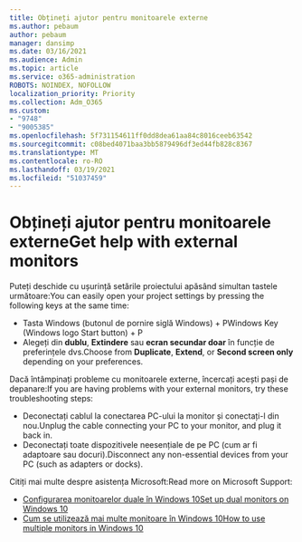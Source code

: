 ```yaml
---
title: Obțineți ajutor pentru monitoarele externe
ms.author: pebaum
author: pebaum
manager: dansimp
ms.date: 03/16/2021
ms.audience: Admin
ms.topic: article
ms.service: o365-administration
ROBOTS: NOINDEX, NOFOLLOW
localization_priority: Priority
ms.collection: Adm_O365
ms.custom:
- "9748"
- "9005385"
ms.openlocfilehash: 5f731154611ff0dd8dea61aa84c8016ceeb63542
ms.sourcegitcommit: c08bed4071baa3bb5879496df3ed44fb828c8367
ms.translationtype: MT
ms.contentlocale: ro-RO
ms.lasthandoff: 03/19/2021
ms.locfileid: "51037459"
---
```

# <a name="get-help-with-external-monitors"></a><span data-ttu-id="d217e-102">Obțineți ajutor pentru monitoarele externe</span><span class="sxs-lookup"><span data-stu-id="d217e-102">Get help with external monitors</span></span>

<span data-ttu-id="d217e-103">Puteți deschide cu ușurință setările proiectului apăsând simultan tastele următoare:</span><span class="sxs-lookup"><span data-stu-id="d217e-103">You can easily open your project settings by pressing the following keys at the same time:</span></span>

- <span data-ttu-id="d217e-104">Tasta Windows (butonul de pornire siglă Windows) + P</span><span class="sxs-lookup"><span data-stu-id="d217e-104">Windows Key (Windows logo Start button) + P</span></span>
- <span data-ttu-id="d217e-105">Alegeți din **dublu**, **Extindere** sau **ecran secundar doar** în funcție de preferințele dvs.</span><span class="sxs-lookup"><span data-stu-id="d217e-105">Choose from **Duplicate**, **Extend**, or **Second screen only** depending on your preferences.</span></span>

<span data-ttu-id="d217e-106">Dacă întâmpinați probleme cu monitoarele externe, încercați acești pași de depanare:</span><span class="sxs-lookup"><span data-stu-id="d217e-106">If you are having problems with your external monitors, try these troubleshooting steps:</span></span>

- <span data-ttu-id="d217e-107">Deconectați cablul la conectarea PC-ului la monitor și conectați-l din nou.</span><span class="sxs-lookup"><span data-stu-id="d217e-107">Unplug the cable connecting your PC to your monitor, and plug it back in.</span></span>
- <span data-ttu-id="d217e-108">Deconectați toate dispozitivele neesențiale de pe PC (cum ar fi adaptoare sau docuri).</span><span class="sxs-lookup"><span data-stu-id="d217e-108">Disconnect any non-essential devices from your PC (such as adapters or docks).</span></span>

<span data-ttu-id="d217e-109">Citiți mai multe despre asistența Microsoft:</span><span class="sxs-lookup"><span data-stu-id="d217e-109">Read more on Microsoft Support:</span></span>

- [<span data-ttu-id="d217e-110">Configurarea monitoarelor duale în Windows 10</span><span class="sxs-lookup"><span data-stu-id="d217e-110">Set up dual monitors on Windows 10</span></span>](https://support.microsoft.com/windows/set-up-dual-monitors-on-windows-10-3d5c15dc-cc63-d850-aeb6-b41778147554)
- [<span data-ttu-id="d217e-111">Cum se utilizează mai multe monitoare în Windows 10</span><span class="sxs-lookup"><span data-stu-id="d217e-111">How to use multiple monitors in Windows 10</span></span>](https://support.microsoft.com/windows/how-to-use-multiple-monitors-in-windows-10-329c6962-5a4d-b481-7baa-bec9671f728a)

